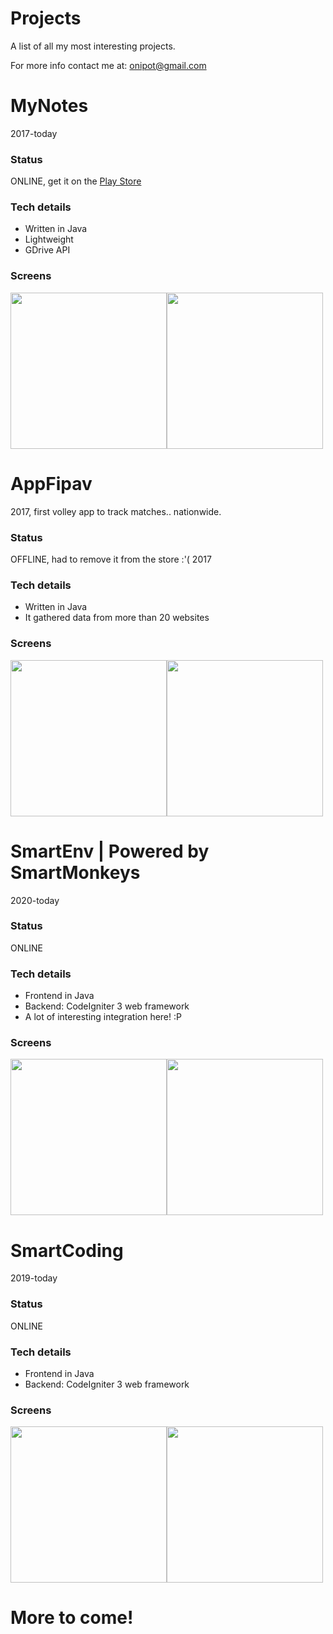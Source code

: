 # Projects
A list of all my most interesting projects.

For more info contact me at: [onipot@gmail.com](mailto:onipot.contact@gmail.com)
# MyNotes
2017-today
### Status
ONLINE, get it on the [Play Store](https://play.google.com/store/apps/details?id=com.masc_inc.mynotes&hl=en)

### Tech details
- Written in Java
- Lightweight
- GDrive API
### Screens
<img src="https://github.com/onipot/Projects/raw/master/MyNotes/backup_fin.png" width="250"><img src="https://github.com/onipot/Projects/blob/master/MyNotes/home_fin.png" width="250">

# AppFipav
2017, first volley app to track matches.. nationwide.
### Status
OFFLINE, had to remove it from the store :'(
2017
### Tech details
- Written in Java
- It gathered data from more than 20 websites
### Screens
<img src="https://github.com/onipot/Projects/blob/master/AppFipav/Screenshot_20170524-194347.png" width="250"><img src="https://github.com/onipot/Projects/blob/master/AppFipav/Screenshot_20170524-194413.png" width="250">

# SmartEnv | Powered by SmartMonkeys
2020-today
### Status
ONLINE
### Tech details
- Frontend in Java
- Backend: CodeIgniter 3 web framework
- A lot of interesting integration here! :P
### Screens
<img src="https://github.com/onipot/Projects/blob/master/SmartEnv/intro%201.png" width="250"><img src="https://github.com/onipot/Projects/blob/master/SmartEnv/miei%20terreni%20GRIGLIA.png" width="250">

# SmartCoding
2019-today
### Status
ONLINE
### Tech details
- Frontend in Java
- Backend: CodeIgniter 3 web framework
### Screens
<img src="https://github.com/onipot/Projects/blob/master/SmartCoding/first.png" width="250"><img src="https://github.com/onipot/Projects/blob/master/SmartCoding/third.png" width="250">
# More to come!
